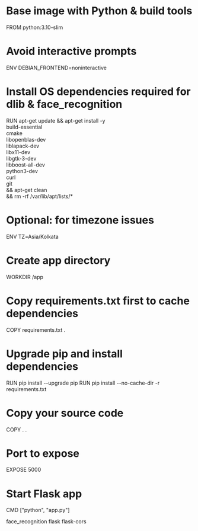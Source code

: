# Base image with Python & build tools
FROM python:3.10-slim

# Avoid interactive prompts
ENV DEBIAN_FRONTEND=noninteractive

# Install OS dependencies required for dlib & face_recognition
RUN apt-get update && apt-get install -y \
    build-essential \
    cmake \
    libopenblas-dev \
    liblapack-dev \
    libx11-dev \
    libgtk-3-dev \
    libboost-all-dev \
    python3-dev \
    curl \
    git \
    && apt-get clean \
    && rm -rf /var/lib/apt/lists/*

# Optional: for timezone issues
ENV TZ=Asia/Kolkata

# Create app directory
WORKDIR /app

# Copy requirements.txt first to cache dependencies
COPY requirements.txt .

# Upgrade pip and install dependencies
RUN pip install --upgrade pip
RUN pip install --no-cache-dir -r requirements.txt

# Copy your source code
COPY . .

# Port to expose
EXPOSE 5000

# Start Flask app
CMD ["python", "app.py"]


face_recognition
flask
flask-cors
